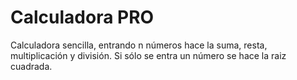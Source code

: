 # Calculadora PRO

Calculadora sencilla, entrando n números hace la suma, resta, multiplicación y división. Si sólo se entra un número se hace la raiz cuadrada.
